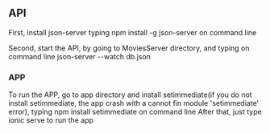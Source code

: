 ## API

First, install json-server typing npm install -g json-server on command line

Second, start the API, by going to MoviesServer directory, and typing on command line json-server --watch db.json

### APP

To run the APP, go to app directory and install setimmediate(if you do not install setimmediate, the app crash with a cannot fin module 'setimmediate' error), typing npm install setimmediate on command line
After that, just type ionic serve to run the app


